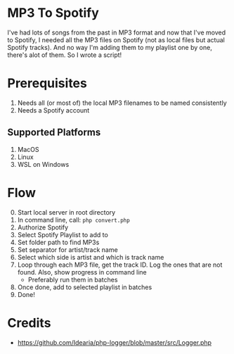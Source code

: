 # MP3 To Spotify
I've had lots of songs from the past in MP3 format and now that I've moved to Spotify, I needed all the MP3 files on Spotify (not as local files but actual Spotify tracks). And no way I'm adding them to my playlist one by one, there's alot of them. So I wrote a script!

# Prerequisites
1. Needs all (or most of) the local MP3 filenames to be named consistently
2. Needs a Spotify account

## Supported Platforms
1. MacOS
2. Linux
3. WSL on Windows

# Flow
0. Start local server in root directory
1. In command line, call: `php convert.php`
2. Authorize Spotify
3. Select Spotify Playlist to add to
4. Set folder path to find MP3s
5. Set separator for artist/track name
6. Select which side is artist and which is track name
7. Loop through each MP3 file, get the track ID. Log the ones that are not found. Also, show progress in command line
    - Preferably run them in batches
8. Once done, add to selected playlist in batches
9. Done!

# Credits
- https://github.com/Idearia/php-logger/blob/master/src/Logger.php